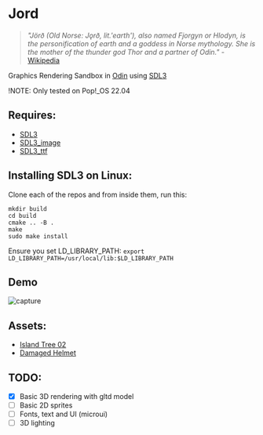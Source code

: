 # Jord

> _"Jörð (Old Norse: Jǫrð, lit.'earth'), also named Fjorgyn or Hlodyn, is the personification of earth and a goddess in Norse mythology. She is the mother of the thunder god Thor and a partner of Odin."_ - [Wikipedia](https://en.wikipedia.org/wiki/J%C3%B6r%C3%B0)

Graphics Rendering Sandbox in [Odin](https://odin-lang.org/) using [SDL3](https://wiki.libsdl.org/SDL3/FrontPage)

!NOTE: Only tested on Pop!_OS 22.04

## Requires:
- [SDL3](https://github.com/libsdl-org/SDL)
- [SDL3_image](https://github.com/libsdl-org/SDL_image)
- [SDL3_ttf](https://github.com/libsdl-org/SDL_ttf)

## Installing SDL3 on Linux:
Clone each of the repos and from inside them, run this:
```
mkdir build
cd build
cmake .. -B .
make
sudo make install
```

Ensure you set LD_LIBRARY_PATH: `export LD_LIBRARY_PATH=/usr/local/lib:$LD_LIBRARY_PATH`

## Demo
![capture](docs/capture.gif)

## Assets:
- [Island Tree 02](https://polyhaven.com/a/island_tree_02)
- [Damaged Helmet](https://github.com/KhronosGroup/glTF-Sample-Models/tree/main/2.0/DamagedHelmet)

## TODO:
- [x] Basic 3D rendering with gltd model
- [ ] Basic 2D sprites
- [ ] Fonts, text and UI (microui)
- [ ] 3D lighting
